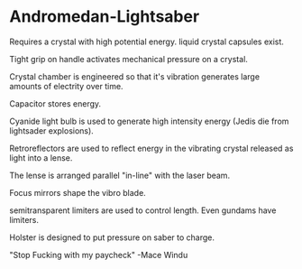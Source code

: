 # Andromedan-Lightsaber
Requires a crystal with high potential energy. liquid crystal capsules exist.

Tight grip on handle activates mechanical pressure on a crystal.

Crystal chamber is engineered so that it's vibration generates large amounts of electrity over time.

Capacitor stores energy.

Cyanide light bulb is used to generate high intensity energy (Jedis die from lightsader explosions).

Retroreflectors are used to reflect energy in the vibrating crystal released as light into a lense.

The lense is arranged parallel "in-line" with the laser beam.

Focus mirrors shape the vibro blade.

semitransparent limiters are used to control length. Even gundams have limiters.

Holster is designed to put pressure on saber to charge.

"Stop Fucking with my paycheck" -Mace Windu

